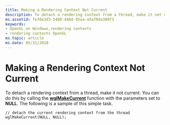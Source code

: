 ```yaml
---
title: Making a Rendering Context Not Current
description: To detach a rendering context from a thread, make it not current. You can do this by calling the wglMakeCurrent function with the parameters set to NULL. The following is a sample of this simple task.
ms.assetid: fe76e3d3-5480-448d-95aa-a5af0da309f3
keywords:
- OpenGL on Windows,rendering contexts
- rendering contexts OpenGL
ms.topic: article
ms.date: 05/31/2018
---
```


# Making a Rendering Context Not Current

To detach a rendering context from a thread, make it not current. You can do this by calling the [**wglMakeCurrent**](/windows/desktop/api/wingdi/nf-wingdi-wglmakecurrent) function with the parameters set to **NULL**. The following is a sample of this simple task.

``` syntax
// detach the current rendering context from the thread  
wglMakeCurrent(NULL, NULL);
```

 

 





